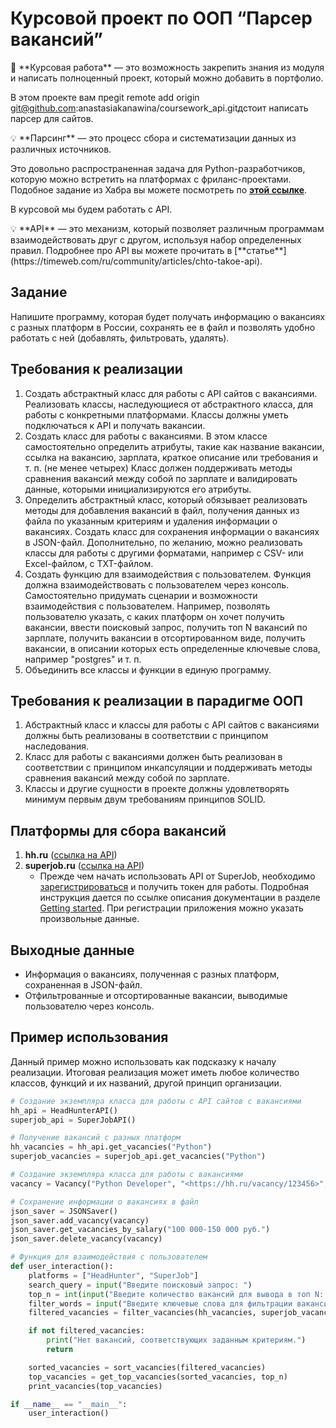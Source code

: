 # Курсовой проект по ООП “Парсер вакансий”

<aside>
📌 **Курсовая работа** — это возможность закрепить знания из модуля и написать полноценный проект, который можно добавить в портфолио.

</aside>

В этом проекте вам преgit remote add origin git@github.com:anastasiakanawina/coursework_api.gitдстоит написать парсер для сайтов. 

<aside>
💡 **Парсинг** — это процесс сбора и систематизации данных из различных источников.

</aside>

Это довольно распространенная задача для Python-разработчиков, которую можно встретить на платформах с фриланс-проектами. Подобное задание из Хабра вы можете посмотреть по **[этой ссылке](https://freelance.habr.com/tasks/453331)**. 

В курсовой мы будем работать с API.

<aside>
💡 **API** — это механизм, который позволяет различным программам взаимодействовать друг с другом, используя набор определенных правил. 
Подробнее про API вы можете прочитать в [**статье**](https://timeweb.com/ru/community/articles/chto-takoe-api).

</aside>

## Задание

Напишите программу, которая будет получать информацию о вакансиях с разных платформ в России, сохранять ее в файл и позволять удобно работать с ней (добавлять, фильтровать, удалять).

## Требования к реализации

1. Создать абстрактный класс для работы с API сайтов с вакансиями. Реализовать классы, наследующиеся от абстрактного класса, для работы с конкретными платформами. Классы должны уметь подключаться к API и получать вакансии.
2. Создать класс для работы с вакансиями. В этом классе самостоятельно определить атрибуты, такие как название вакансии, ссылка на вакансию, зарплата, краткое описание или требования и т. п. (не менее четырех) Класс должен поддерживать методы сравнения вакансий между собой по зарплате и валидировать данные, которыми инициализируются его атрибуты.
3. Определить абстрактный класс, который обязывает реализовать методы для добавления вакансий в файл, получения данных из файла по указанным критериям и удаления информации о вакансиях. Создать класс для сохранения информации о вакансиях в JSON-файл. Дополнительно, по желанию, можно реализовать классы для работы с другими форматами, например с CSV- или Excel-файлом, с TXT-файлом.
4. Создать функцию для взаимодействия с пользователем. Функция должна взаимодействовать с пользователем через консоль. Самостоятельно придумать сценарии и возможности взаимодействия с пользователем. Например, позволять пользователю указать, с каких платформ он хочет получить вакансии, ввести поисковый запрос, получить топ N вакансий по зарплате, получить вакансии в отсортированном виде, получить вакансии, в описании которых есть определенные ключевые слова, например "postgres" и т. п.
5. Объединить все классы и функции в единую программу.

## Требования к реализации в парадигме ООП

1. Абстрактный класс и классы для работы с API сайтов с вакансиями должны быть реализованы в соответствии с принципом наследования.
2. Класс для работы с вакансиями должен быть реализован в соответствии с принципом инкапсуляции и поддерживать методы сравнения вакансий между собой по зарплате.
3. Классы и другие сущности в проекте должны удовлетворять минимум первым двум требованиям принципов SOLID.

## Платформы для сбора вакансий

1. **hh.ru** ([ссылка на API](https://github.com/hhru/api/blob/master/docs/general.md))
2. **superjob.ru** ([ссылка на API](https://api.superjob.ru/))
    - Прежде чем начать использовать API от SuperJob, необходимо [зарегистрироваться](**https://www.superjob.ru/auth/login/?returnUrl=https://api.superjob.ru/register/**) и получить токен для работы. Подробная инструкция дается по ссылке описания документации в разделе [Getting started](https://api.superjob.ru/#gettin). При регистрации приложения можно указать произвольные данные.

## Выходные данные

- Информация о вакансиях, полученная с разных платформ, сохраненная в JSON-файл.
- Отфильтрованные и отсортированные вакансии, выводимые пользователю через консоль.

## Пример использования

Данный пример можно использовать как подсказку к началу реализации. Итоговая реализация может иметь любое количество классов, функций и их названий, другой принцип организации.

```python
# Создание экземпляра класса для работы с API сайтов с вакансиями
hh_api = HeadHunterAPI()
superjob_api = SuperJobAPI()

# Получение вакансий с разных платформ
hh_vacancies = hh_api.get_vacancies("Python")
superjob_vacancies = superjob_api.get_vacancies("Python")

# Создание экземпляра класса для работы с вакансиями
vacancy = Vacancy("Python Developer", "<https://hh.ru/vacancy/123456>", "100 000-150 000 руб.", "Требования: опыт работы от 3 лет...")

# Сохранение информации о вакансиях в файл
json_saver = JSONSaver()
json_saver.add_vacancy(vacancy)
json_saver.get_vacancies_by_salary("100 000-150 000 руб.")
json_saver.delete_vacancy(vacancy)

# Функция для взаимодействия с пользователем
def user_interaction():
    platforms = ["HeadHunter", "SuperJob"]
    search_query = input("Введите поисковый запрос: ")
    top_n = int(input("Введите количество вакансий для вывода в топ N: "))
    filter_words = input("Введите ключевые слова для фильтрации вакансий: ").split()
    filtered_vacancies = filter_vacancies(hh_vacancies, superjob_vacancies, filter_words)

    if not filtered_vacancies:
        print("Нет вакансий, соответствующих заданным критериям.")
        return

    sorted_vacancies = sort_vacancies(filtered_vacancies)
    top_vacancies = get_top_vacancies(sorted_vacancies, top_n)
    print_vacancies(top_vacancies)

if __name__ == "__main__":
    user_interaction()

```
